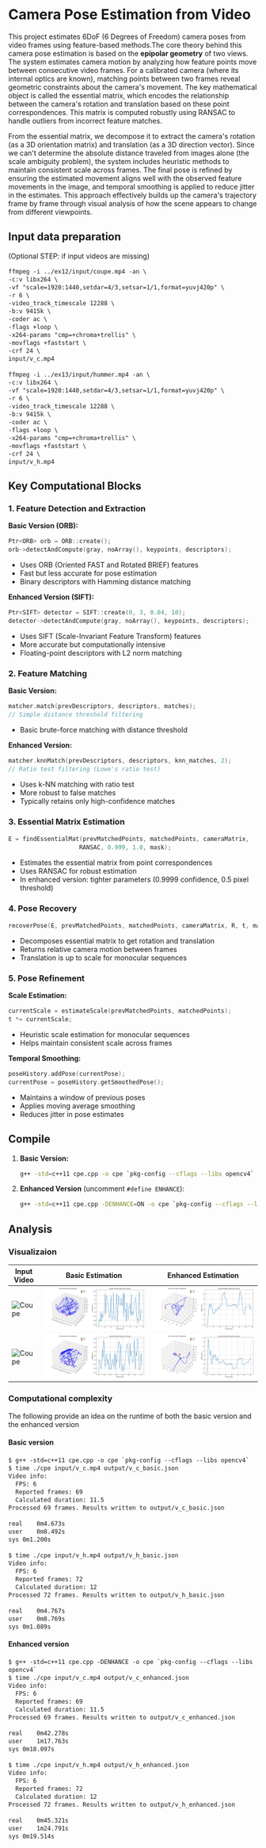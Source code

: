 # Camera Pose Estimation from Video

This project estimates 6DoF (6 Degrees of Freedom) camera poses from video frames using feature-based methods.The core theory behind this camera pose estimation is based on the **epipolar geometry** of two views. The system estimates camera motion by analyzing how feature points move between consecutive video frames. For a calibrated camera (where its internal optics are known), matching points between two frames reveal geometric constraints about the camera's movement. The key mathematical object is called the essential matrix, which encodes the relationship between the camera's rotation and translation based on these point correspondences. This matrix is computed robustly using RANSAC to handle outliers from incorrect feature matches.

From the essential matrix, we decompose it to extract the camera's rotation (as a 3D orientation matrix) and translation (as a 3D direction vector). Since we can't determine the absolute distance traveled from images alone (the scale ambiguity problem), the system includes heuristic methods to maintain consistent scale across frames. The final pose is refined by ensuring the estimated movement aligns well with the observed feature movements in the image, and temporal smoothing is applied to reduce jitter in the estimates. This approach effectively builds up the camera's trajectory frame by frame through visual analysis of how the scene appears to change from different viewpoints.

## Input data preparation
(Optional STEP: if input videos are missing)
```shell
ffmpeg -i ../ex12/input/coupe.mp4 -an \
-c:v libx264 \
-vf "scale=1920:1440,setdar=4/3,setsar=1/1,format=yuvj420p" \
-r 6 \
-video_track_timescale 12288 \
-b:v 9415k \
-coder ac \
-flags +loop \
-x264-params "cmp=+chroma+trellis" \
-movflags +faststart \
-crf 24 \
input/v_c.mp4

ffmpeg -i ../ex13/input/hummer.mp4 -an \
-c:v libx264 \
-vf "scale=1920:1440,setdar=4/3,setsar=1/1,format=yuvj420p" \
-r 6 \
-video_track_timescale 12288 \
-b:v 9415k \
-coder ac \
-flags +loop \
-x264-params "cmp=+chroma+trellis" \
-movflags +faststart \
-crf 24 \
input/v_h.mp4
```

## Key Computational Blocks

### 1. Feature Detection and Extraction

**Basic Version (ORB):**
```cpp
Ptr<ORB> orb = ORB::create();
orb->detectAndCompute(gray, noArray(), keypoints, descriptors);
```
- Uses ORB (Oriented FAST and Rotated BRIEF) features
- Fast but less accurate for pose estimation
- Binary descriptors with Hamming distance matching

**Enhanced Version (SIFT):**
```cpp
Ptr<SIFT> detector = SIFT::create(0, 3, 0.04, 10);
detector->detectAndCompute(gray, noArray(), keypoints, descriptors);
```
- Uses SIFT (Scale-Invariant Feature Transform) features
- More accurate but computationally intensive
- Floating-point descriptors with L2 norm matching

### 2. Feature Matching

**Basic Version:**
```cpp
matcher.match(prevDescriptors, descriptors, matches);
// Simple distance threshold filtering
```
- Basic brute-force matching with distance threshold

**Enhanced Version:**
```cpp
matcher.knnMatch(prevDescriptors, descriptors, knn_matches, 2);
// Ratio test filtering (Lowe's ratio test)
```
- Uses k-NN matching with ratio test
- More robust to false matches
- Typically retains only high-confidence matches

### 3. Essential Matrix Estimation

```cpp
E = findEssentialMat(prevMatchedPoints, matchedPoints, cameraMatrix, 
                    RANSAC, 0.999, 1.0, mask);
```
- Estimates the essential matrix from point correspondences
- Uses RANSAC for robust estimation
- In enhanced version: tighter parameters (0.9999 confidence, 0.5 pixel threshold)

### 4. Pose Recovery

```cpp
recoverPose(E, prevMatchedPoints, matchedPoints, cameraMatrix, R, t, mask);
```
- Decomposes essential matrix to get rotation and translation
- Returns relative camera motion between frames
- Translation is up to scale for monocular sequences

### 5. Pose Refinement 

**Scale Estimation:**
```cpp
currentScale = estimateScale(prevMatchedPoints, matchedPoints);
t *= currentScale;
```
- Heuristic scale estimation for monocular sequences
- Helps maintain consistent scale across frames

**Temporal Smoothing:**
```cpp
poseHistory.addPose(currentPose);
currentPose = poseHistory.getSmoothedPose();
```
- Maintains a window of previous poses
- Applies moving average smoothing
- Reduces jitter in pose estimates

## Compile

1. **Basic Version:**
   ```bash
   g++ -std=c++11 cpe.cpp -o cpe `pkg-config --cflags --libs opencv4`
   ```

2. **Enhanced Version** (uncomment `#define ENHANCE`):
   ```bash
   g++ -std=c++11 cpe.cpp -DENHANCE=ON -o cpe `pkg-config --cflags --libs opencv4`
   ```

## Analysis

### Visualizaion

Input Video                |  Basic Estimation              | Enhanced Estimation                |
------------------|-----------------------------------------|------------------------------------|
![Coupe](./assets/v_c.gif) | ![Basic](./assets/ex28-cb.png) | ![Enhanced](./assets/ex28-ce.png)  | 
![Coupe](./assets/v_h.gif) | ![Basic](./assets/ex28-hb.png) | ![Enhanced](./assets/ex28-he.png)  | 

### Computational complexity 

The following provide an idea on the runtime of both the basic version and 
the enhanced version

#### Basic version
```shell
$ g++ -std=c++11 cpe.cpp -o cpe `pkg-config --cflags --libs opencv4`
$ time ./cpe input/v_c.mp4 output/v_c_basic.json
Video info:
  FPS: 6
  Reported frames: 69
  Calculated duration: 11.5
Processed 69 frames. Results written to output/v_c_basic.json

real	0m4.673s
user	0m8.492s
sys	0m1.200s

$ time ./cpe input/v_h.mp4 output/v_h_basic.json
Video info:
  FPS: 6
  Reported frames: 72
  Calculated duration: 12
Processed 72 frames. Results written to output/v_h_basic.json

real	0m4.767s
user	0m8.769s
sys	0m1.089s
```

#### Enhanced version

```shell
$ g++ -std=c++11 cpe.cpp -DENHANCE -o cpe `pkg-config --cflags --libs opencv4`
$ time ./cpe input/v_c.mp4 output/v_c_enhanced.json
Video info:
  FPS: 6
  Reported frames: 69
  Calculated duration: 11.5
Processed 69 frames. Results written to output/v_c_enhanced.json

real	0m42.278s
user	1m17.763s
sys	0m18.097s

$ time ./cpe input/v_h.mp4 output/v_h_enhanced.json
Video info:
  FPS: 6
  Reported frames: 72
  Calculated duration: 12
Processed 72 frames. Results written to output/v_h_enhanced.json

real	0m45.321s
user	1m24.791s
sys	0m19.514s
```